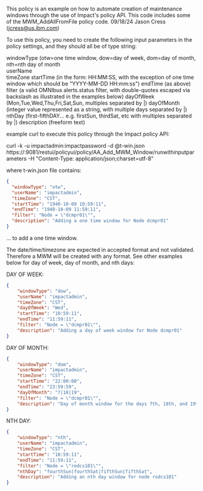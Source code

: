  This policy is an example on how to automate creation of maintenance windows through the use of Impact's policy API. This code includes some of the MWM_AddAllFromFile policy code. 
 09/18/24 Jason Cress (jcress@us.ibm.com)

To use this policy, you need to create the following input parameters in the policy settings, and they should all be of type string:

windowType (otw=one time window, dow=day of week, dom=day of month, nth=nth day of month\
userName\
timeZone
startTime (in the form: HH:MM:SS, with the exception of one time window which should be "YYYY-MM-DD HH:mm:ss")
endTime (as above)
filter (a valid OMNIbus alerts.status filter, with double-quotes escaped via backslash as illustrated in the examples below)
dayOfWeek (Mon,Tue,Wed,Thu,Fri,Sat,Sun, multiples separated by |)
dayOfMonth (integer value represented as a string, with multiple days separated by |)
nthDay (first-fifthDAY... e.g. firstSun, thirdSat, etc with multiples separated by |)
description (freeform text)
  
 example curl to execute this policy through the Impact policy API:
 
curl -k -u impactadmin:impactpassword -d @t-win.json https://<impactserver>:9081/restui/policyui/policy/AA_Add_MWM_Window/runwithinputparameters -H "Content-Type: application/json;charset=utf-8" 

 where t-win.json file contains:

```json
{
  "windowType": "otw",
  "userName": "impactadmin",
  "timeZone": "CST",
  "startTime": "1940-10-09 10:59:11",
  "endTime": "1940-10-09 11:59:11",
  "filter": "Node = \"dcmpr01\"",
  "description": "Adding a one time window for Node dcmpr01" 
}
```

... to add a one time window. 

 The date/time/timezone are expected in accepted format and not validated. 
 Therefore a MWM will be created with any format. See other examples below for day of week, day of month, and nth days:

DAY OF WEEK: 
```json
{
    "windowType": "dow",
    "userName": "impactadmin",
    "timeZone": "CST",
    "dayOfWeek": "Wed",
    "startTime": "10:59:11",
    "endTime": "11:59:11",
    "filter": "Node = \"dcmpr01\"",
    "description": "Adding a day of week window for Node dcmpr01" 
}
```

DAY OF MONTH:
```json
{
    "windowType": "dom",
    "userName": "impactadmin",
    "timeZone": "CST",
    "startTime": "22:00:00",
    "endTime": "23:59:59",
    "dayOfMonth": "7|18|19",
    "filter": "Node = \"dcmpr01\"",
    "description": "Day of month window for the days 7th, 18th, and 19th for node dcmpr01" 
}
```

NTH DAY:
```json
{
    "windowType": "nth",
    "userName": "impactadmin",
    "timeZone": "CST",
    "startTime": "10:59:11",
    "endTime": "11:59:11",
    "filter": "Node = \"rodcs101\"",
    "nthDay": "fourthSun|fourthSat|fifthSun|fifthSat",
    "description": "Adding an nth day window for node rodcs101"
}
```


